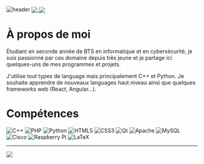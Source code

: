 ![header](https://capsule-render.vercel.app/api?type=venom&color=400eb5&height=150&section=header&text=Bienvenue!&theme=tokyonight)
<a href="https://github.com/elias-utf8/github-readme-stats">
  <img align="center" src="https://github-readme-stats.vercel.app/api?username=elias-utf8&show_icons=true&theme=transparent"/>
</a>
<a href="https://github.com/elias-utf8">
  <img align="center" src="https://github-readme-stats.vercel.app/api/top-langs/?username=elias-utf8&layout=compact&theme=transparent" />
</a>

# À propos de moi 
Étudiant en seconde année de BTS en informatique et en cybersécurité, je suis passionné par ces domaine depuis très jeune et
je partage ici quelques-uns de mes programmes et projets.

J'utilise tout types de language mais principalement C++ et Python. Je souhaite apprendre de nouveaux languages haut niveau ainsi que quelques frameworks web (React, Angular...).

# Compétences
![C++](https://img.shields.io/badge/c++-%2300599C.svg?style=for-the-badge&logo=c%2B%2B&logoColor=white) ![PHP](https://img.shields.io/badge/php-%23777BB4.svg?style=for-the-badge&logo=php&logoColor=white) ![Python](https://img.shields.io/badge/python-3670A0?style=for-the-badge&logo=python&logoColor=ffdd54)  ![HTML5](https://img.shields.io/badge/html5-%23E34F26.svg?style=for-the-badge&logo=html5&logoColor=white) ![CSS3](https://img.shields.io/badge/css3-%231572B6.svg?style=for-the-badge&logo=css3&logoColor=white) ![Qt](https://img.shields.io/badge/Qt-%23217346.svg?style=for-the-badge&logo=Qt&logoColor=white) ![Apache](https://img.shields.io/badge/apache-%23D42029.svg?style=for-the-badge&logo=apache&logoColor=white) ![MySQL](https://img.shields.io/badge/mysql-%2300000f.svg?style=for-the-badge&logo=mysql&logoColor=white) ![Cisco](https://img.shields.io/badge/cisco-%23049fd9.svg?style=for-the-badge&logo=cisco&logoColor=black) ![Raspberry Pi](https://img.shields.io/badge/-RaspberryPi-C51A4A?style=for-the-badge&logo=Raspberry-Pi) ![LaTeX](https://img.shields.io/badge/latex-%23008080.svg?style=for-the-badge&logo=latex&logoColor=white)


---
[![](https://visitcount.itsvg.in/api?id=elias-utf8&icon=2&color=12)](https://visitcount.itsvg.in)
